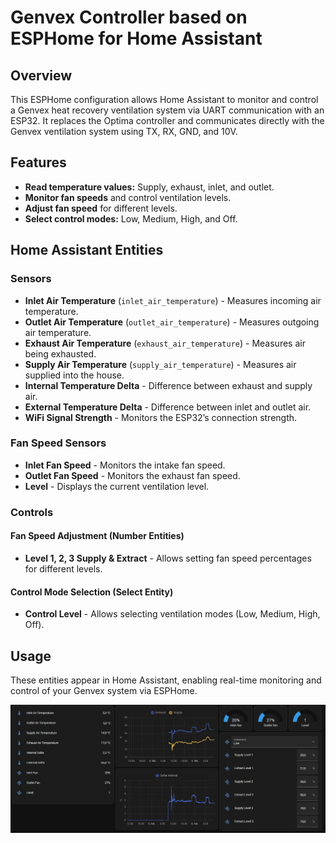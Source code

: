 # Genvex Controller based on ESPHome for Home Assistant

## Overview

This ESPHome configuration allows Home Assistant to monitor and control a Genvex heat recovery ventilation system via UART communication with an ESP32. It replaces the Optima controller and communicates directly with the Genvex ventilation system using TX, RX, GND, and 10V.

## Features

- **Read temperature values:** Supply, exhaust, inlet, and outlet.
- **Monitor fan speeds** and control ventilation levels.
- **Adjust fan speed** for different levels.
- **Select control modes:** Low, Medium, High, and Off.

## Home Assistant Entities

### Sensors

- **Inlet Air Temperature** (`inlet_air_temperature`) - Measures incoming air temperature.
- **Outlet Air Temperature** (`outlet_air_temperature`) - Measures outgoing air temperature.
- **Exhaust Air Temperature** (`exhaust_air_temperature`) - Measures air being exhausted.
- **Supply Air Temperature** (`supply_air_temperature`) - Measures air supplied into the house.
- **Internal Temperature Delta** - Difference between exhaust and supply air.
- **External Temperature Delta** - Difference between inlet and outlet air.
- **WiFi Signal Strength** - Monitors the ESP32’s connection strength.

### Fan Speed Sensors

- **Inlet Fan Speed** - Monitors the intake fan speed.
- **Outlet Fan Speed** - Monitors the exhaust fan speed.
- **Level** - Displays the current ventilation level.

### Controls

#### Fan Speed Adjustment (Number Entities)

- **Level 1, 2, 3 Supply & Extract** - Allows setting fan speed percentages for different levels.

#### Control Mode Selection (Select Entity)

- **Control Level** - Allows selecting ventilation modes (Low, Medium, High, Off).

## Usage

These entities appear in Home Assistant, enabling real-time monitoring and control of your Genvex system via ESPHome.

![Screenshot of Genvex ESPHome Integration](Screenshot.png)
